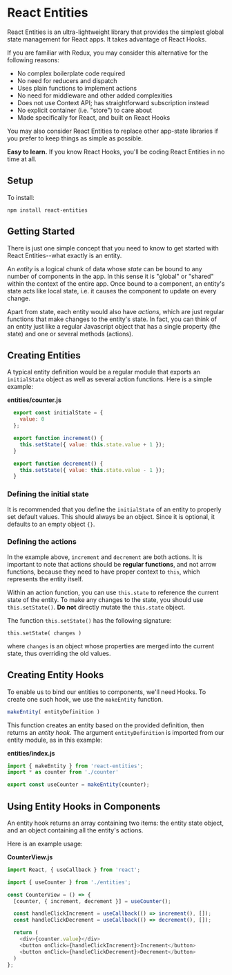 # React Entities

React Entities is an ultra-lightweight library that provides the simplest global state management for React apps. It takes advantage of React Hooks.

If you are familiar with Redux, you may consider this alternative for the following reasons:
- No complex boilerplate code required
- No need for reducers and dispatch
- Uses plain functions to implement actions
- No need for middleware and other added complexities
- Does not use Context API; has straightforward subscription instead
- No explicit container (i.e. "store") to care about
- Made specifically for React, and built on React Hooks 

You may also consider React Entities to replace other app-state libraries if you prefer to keep things as simple as possible.

**Easy to learn.** If you know React Hooks, you'll be coding React Entities in no time at all.

## Setup

To install:
```
npm install react-entities
```

## Getting Started

There is just one simple concept that you need to know to get started with React Entities--what exactly is an entity.

An _entity_ is a logical chunk of data whose _state_ can be bound to any number of components in the app. In this sense it is "global" or "shared" within the context of the entire app. Once bound to a component, an entity's state acts like local state, i.e. it causes the component to update on every change.

Apart from state, each entity would also have _actions_, which are just regular functions that make changes to the entity's state. In fact, you can think of an entity just like a regular Javascript object that has a single property (the state) and one or several methods (actions).


## Creating Entities

A typical entity definition would be a regular module that exports an `initialState` object as well as several action functions. Here is a simple example:

**entities/counter.js**
```javascript
  export const initialState = {
    value: 0
  };

  export function increment() {
    this.setState({ value: this.state.value + 1 });
  }

  export function decrement() {
    this.setState({ value: this.state.value - 1 });
  }
```

### Defining the initial state

It is recommended that you define the `initialState` of an entity to properly set default values. This should always be an object. Since it is optional, it defaults to an empty object `{}`.

### Defining the actions

In the example above, `increment` and `decrement` are both actions. It is important to note that actions should be **regular functions**, and not arrow functions, because they need to have proper context to `this`, which represents the entity itself.

Within an action function, you can use `this.state` to reference the current state of the entity. To make any changes to the state, you should use `this.setState()`. **Do not** directly mutate the `this.state` object.

The function `this.setState()` has the following signature:
```
this.setState( changes )
```
where `changes` is an object whose properties are merged into the current state, thus overriding the old values.


## Creating Entity Hooks

To enable us to bind our entities to components, we'll need Hooks. To create one such hook, we use the `makeEntity` function.

```javascript
makeEntity( entityDefinition )
```
This function creates an entity based on the provided definition, then returns an _entity hook_. The argument `entityDefinition` is imported from our entity module, as in this example:

**entities/index.js**
```javascript
import { makeEntity } from 'react-entities';
import * as counter from './counter'

export const useCounter = makeEntity(counter);
```

## Using Entity Hooks in Components

An entity hook returns an array containing two items: the entity state object, and an object containing all the entity's actions.

Here is an example usage:

**CounterView.js**
```javascript
import React, { useCallback } from 'react';

import { useCounter } from './entities';

const CounterView = () => {
  [counter, { increment, decrement }] = useCounter();

  const handleClickIncrement = useCallback(() => increment(), []);
  const handleClickDecrement = useCallback(() => decrement(), []);

  return (
    <div>{counter.value}</div>
    <button onClick={handleClickIncrement}>Increment</button>
    <button onClick={handleClickDecrement}>Decrement</button>
  )
};
